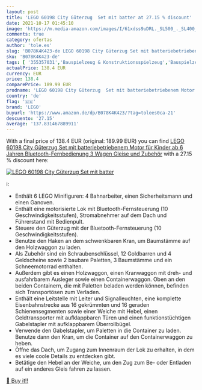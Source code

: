 ```yaml
---
layout: post
title: 'LEGO 60198 City Güterzug  Set mit batter at 27.15 % discount'
date: 2021-10-17 01:45:10
image: 'https://m.media-amazon.com/images/I/61xdss9uDRL._SL500_._SL400_.jpg'
comments: true
category: ofertas
author: 'tole.es'
slug: 'B078K4K423-de LEGO 60198 City Güterzug Set mit batteriebetriebenem Motor...'
sku: 'B078K4K423-de'
tags: [ '355357031','Bauspielzeug & Konstruktionsspielzeug','Bauspielzeug Aufbewahrung & Zubehör','LEGO','LEGO City','Produkte','Spielzeug','lego', ]
actualPrice: 138.4 EUR
currency: EUR
price: 138.4
comparePrice: 189.99 EUR
prodname: 'LEGO 60198 City Güterzug  Set mit batteriebetriebenem Motor für Kinder ab 6 Jahren  Bluetooth-Fernbedienung  3 Wagen  Gleise und Zubehör'
country: 'de'
flag: '🇩🇪'
brand: 'LEGO'
buyurl: 'https://www.amazon.de/dp/B078K4K423/?tag=tolees0ca-21'
descuento: '27.15'
average: '137.831467889911'
---
```


With a final price of 138.4 EUR (original: 189.99 EUR) you can find [LEGO 60198 City Güterzug  Set mit batteriebetriebenem Motor für Kinder ab 6 Jahren  Bluetooth-Fernbedienung  3 Wagen  Gleise und Zubehör](https://www.amazon.de/dp/B078K4K423/?tag=tolees0ca-21) with a  27.15 % discount here:

[![LEGO 60198 City Güterzug  Set mit batter](https://m.media-amazon.com/images/I/61xdss9uDRL._SL500_._SL400_.jpg)](https://www.amazon.de/dp/B078K4K423/?tag=tolees0ca-21)

ℹ️:

- Enthält 6 LEGO Minifiguren: 4 Bahnarbeiter, einen Sicherheitsmann und einen Ganoven.
- Enthält eine motorisierte Lok mit Bluetooth-Fernsteuerung (10 Geschwindigkeitsstufen), Stromabnehmer auf dem Dach und Führerstand mit Bedienpult.
- Steuere den Güterzug mit der Bluetooth-Fernsteuerung (10 Geschwindigkeitsstufen).
- Benutze den Haken an dem schwenkbaren Kran, um Baumstämme auf den Holzwaggon zu laden.
- Als Zubehör sind ein Schraubenschlüssel, 12 Goldbarren und 4 Geldscheine sowie 2 baubare Paletten, 3 Baumstämme und ein Schneemotorrad enthalten.
- Außerdem gibt es einen Holzwaggon, einen Kranwaggon mit dreh- und ausfahrbarem Ausleger sowie einen Containerwaggon. Oben an den beiden Containern, die mit Paletten beladen werden können, befinden sich Transportösen zum Verladen.
- Enthält eine Leitstelle mit Leiter und Signalleuchten, eine komplette Eisenbahnstrecke aus 16 gekrümmten und 16 geraden Schienensegmenten sowie einer Weiche mit Hebel, einen Geldtransporter mit aufklappbaren Türen und einen funktionstüchtigen Gabelstapler mit aufklappbarem Überrollbügel.
- Verwende den Gabelstapler, um Paletten in die Container zu laden. Benutze dann den Kran, um die Container auf den Containerwaggon zu heben.
- Öffne das Dach, um Zugang zum Innenraum der Lok zu erhalten, in dem es viele coole Details zu entdecken gibt.
- Betätige den Hebel an der Weiche, um den Zug zum Be- oder Entladen auf ein anderes Gleis fahren zu lassen.

[🛒 Buy it!!](https://www.amazon.de/dp/B078K4K423/?tag=tolees0ca-21)
